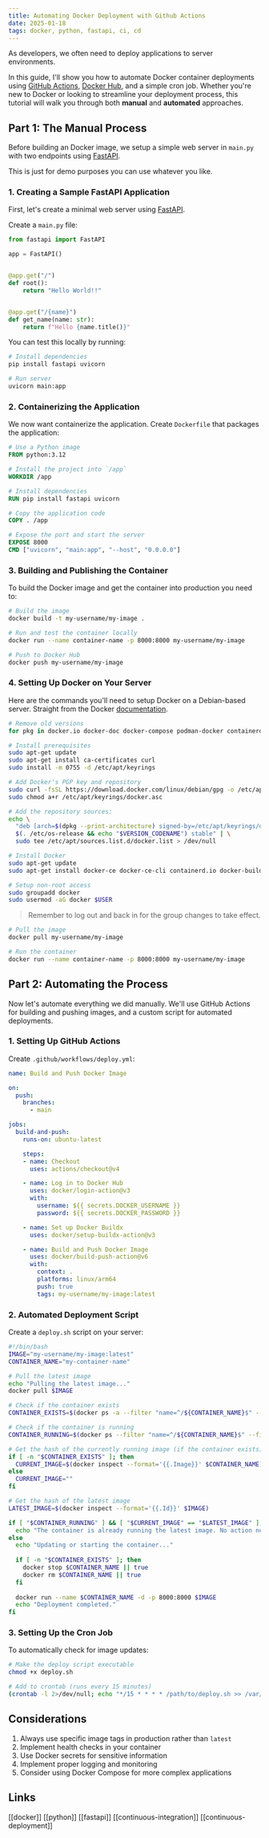 ```yaml
---
title: Automating Docker Deployment with Github Actions
date: 2025-01-18
tags: docker, python, fastapi, ci, cd
---
```


As developers, we often need to deploy applications to server environments.

In this guide, I'll show you how to automate Docker container deployments using [GitHub Actions](https://github.com/features/actions), [Docker Hub](https://hub.docker.com), and a simple cron job. Whether you're new to Docker or looking to streamline your deployment process, this tutorial will walk you through both **manual** and **automated** approaches.

## Part 1: The Manual Process

Before building an Docker image, we setup a simple web server in `main.py` with two endpoints using [FastAPI](https://fastapi.tiangolo.com).

This is just for demo purposes you can use whatever you like.

### 1. Creating a Sample FastAPI Application 

First, let's create a minimal web server using [FastAPI](https://fastapi.tiangolo.com). 

Create a `main.py` file:

```python
from fastapi import FastAPI

app = FastAPI()


@app.get("/")
def root():
    return "Hello World!!"


@app.get("/{name}")
def get_name(name: str):
    return f"Hello {name.title()}"
```

You can test this locally by running:

```sh
# Install dependencies
pip install fastapi uvicorn

# Run server
uvicorn main:app
```

### 2. Containerizing the Application

We now want containerize the application. Create `Dockerfile` that packages the application:

```Dockerfile
# Use a Python image
FROM python:3.12 

# Install the project into `/app`
WORKDIR /app

# Install dependencies
RUN pip install fastapi uvicorn 

# Copy the application code
COPY . /app

# Expose the port and start the server
EXPOSE 8000
CMD ["uvicorn", "main:app", "--host", "0.0.0.0"]
```

### 3. Building and Publishing the Container

To build the Docker image and get the container into production you need to:

```sh
# Build the image
docker build -t my-username/my-image .

# Run and test the container locally
docker run --name container-name -p 8000:8000 my-username/my-image

# Push to Docker Hub
docker push my-username/my-image
```

### 4. Setting Up Docker on Your Server

Here are the commands you'll need to setup Docker on a Debian-based server. Straight from the Docker [documentation](https://docs.docker.com/engine/install/).

```sh
# Remove old versions
for pkg in docker.io docker-doc docker-compose podman-docker containerd runc; do sudo apt-get remove $pkg; done

# Install prerequisites
sudo apt-get update
sudo apt-get install ca-certificates curl
sudo install -m 0755 -d /etc/apt/keyrings

# Add Docker's PGP key and repository
sudo curl -fsSL https://download.docker.com/linux/debian/gpg -o /etc/apt/keyrings/docker.asc
sudo chmod a+r /etc/apt/keyrings/docker.asc

# Add the repository sources:
echo \
  "deb [arch=$(dpkg --print-architecture) signed-by=/etc/apt/keyrings/docker.asc] https://download.docker.com/linux/debian \
  $(. /etc/os-release && echo "$VERSION_CODENAME") stable" | \
  sudo tee /etc/apt/sources.list.d/docker.list > /dev/null

# Install Docker
sudo apt-get update
sudo apt-get install docker-ce docker-ce-cli containerd.io docker-buildx-plugin docker-compose-plugin

# Setup non-root access
sudo groupadd docker
sudo usermod -aG docker $USER
```

> Remember to log out and back in for the group changes to take effect.

```sh
# Pull the image
docker pull my-username/my-image

# Run the container
docker run --name container-name -p 8000:8000 my-username/my-image
```

## Part 2: Automating the Process

Now let's automate everything we did manually. We'll use GitHub Actions for building and pushing images, and a custom script for automated deployments.

### 1. Setting Up GitHub Actions

Create `.github/workflows/deploy.yml`:

```yml
name: Build and Push Docker Image

on:
  push:
    branches:
      - main

jobs:
  build-and-push:
    runs-on: ubuntu-latest

    steps:
    - name: Checkout
      uses: actions/checkout@v4

    - name: Log in to Docker Hub
      uses: docker/login-action@v3
      with:
        username: ${{ secrets.DOCKER_USERNAME }}
        password: ${{ secrets.DOCKER_PASSWORD }}

    - name: Set up Docker Buildx
      uses: docker/setup-buildx-action@v3

    - name: Build and Push Docker Image
      uses: docker/build-push-action@v6
      with:
        context: .
        platforms: linux/arm64
        push: true
        tags: my-username/my-image:latest
```

### 2. Automated Deployment Script 

Create a `deploy.sh` script on your server:

```sh
#!/bin/bash
IMAGE="my-username/my-image:latest"
CONTAINER_NAME="my-container-name"

# Pull the latest image
echo "Pulling the latest image..."
docker pull $IMAGE

# Check if the container exists
CONTAINER_EXISTS=$(docker ps -a --filter "name=^/${CONTAINER_NAME}$" --format '{{.Names}}')

# Check if the container is running
CONTAINER_RUNNING=$(docker ps --filter "name=^/${CONTAINER_NAME}$" --filter "status=running" --format '{{.Names}}')

# Get the hash of the currently running image (if the container exists)
if [ -n "$CONTAINER_EXISTS" ]; then
  CURRENT_IMAGE=$(docker inspect --format='{{.Image}}' $CONTAINER_NAME)
else
  CURRENT_IMAGE=""
fi

# Get the hash of the latest image
LATEST_IMAGE=$(docker inspect --format='{{.Id}}' $IMAGE)

if [ "$CONTAINER_RUNNING" ] && [ "$CURRENT_IMAGE" == "$LATEST_IMAGE" ]; then
  echo "The container is already running the latest image. No action needed."
else
  echo "Updating or starting the container..."
  
  if [ -n "$CONTAINER_EXISTS" ]; then
    docker stop $CONTAINER_NAME || true
    docker rm $CONTAINER_NAME || true
  fi
  
  docker run --name $CONTAINER_NAME -d -p 8000:8000 $IMAGE
  echo "Deployment completed."
fi
```

### 3. Setting Up the Cron Job

To automatically check for image updates:

```sh
# Make the deploy script executable
chmod +x deploy.sh

# Add to crontab (runs every 15 minutes)
(crontab -l 2>/dev/null; echo "*/15 * * * * /path/to/deploy.sh >> /var/log/deploy.log 2>&1") | crontab -
```

## Considerations

1. Always use specific image tags in production rather than `latest`
2. Implement health checks in your container
3. Use Docker secrets for sensitive information
4. Implement proper logging and monitoring
5. Consider using Docker Compose for more complex applications

## Links

[[docker]] [[python]] [[fastapi]] [[continuous-integration]] [[continuous-deployment]]

